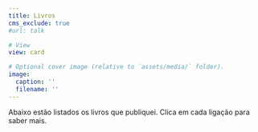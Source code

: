 ```yaml
---
title: Livros
cms_exclude: true
#url: talk

# View
view: card

# Optional cover image (relative to `assets/media/` folder).
image:
  caption: ''
  filename: ''
---
```


Abaixo estão listados os livros que publiquei.
Clica em cada ligação para saber mais.